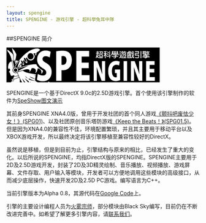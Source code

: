 ```yaml
---
layout: spengine
title: SPENGINE - 游戏引擎 - 超科學兔耳中隊
---
```


##SPENGINE 简介
                    
![SPENGINE](/images/spengine_s.png)
                    
SPENGINE是一个基于DirectX 9.0c的2.5D游戏引擎。首个使用该引擎制作的软件为[SpeShow图文演示](index.html)
                    
其前身SPENGINE XNA4.0版，曾用于开发社团的首个同人游戏[《颤抖吧废怯少女！》(SPG01)](http://blog.sprabbit.com/blog/2012/03/25/shake-magical-girls/)、以及社团原创音乐塔防游戏[《Keep the Beats！》(SPG01.5)](http://ss.sysu.edu.cn/~pml/se347/2011fall/game2011/DENGCHUJIAN/index.html)。但是因为XNA4.0的兼容性不佳，环境配置繁琐，并且其主要用于移动平台以及XBOX游戏开发，所以最终决定将该引擎移植至兼容性较好的DirectX。

虽然说是移植，但是到目前为止，引擎结构与原来的相比，已经发生了重大的变化。以后所说的SPENGINE，均指DirectX版的SPENGINE。SPENGINE主要用于2D及2.5D游戏开发，封装了2D及3D精灵绘制、音乐播放、视频播放、游戏屏幕、文件存取、用户输入等模块，开发者可以方便地调用这些模块的高级接口，从而减少底层操作，快速开发2D及2.5D PC游戏。编写语言为C++。
                    
当前引擎版本为Alpha 0.8，其源代码在[Google Code](https://code.google.com/p/spengine/)上。
                    
引擎的主要设计编程人员为[火雾宗师](http://weibo.com/kenjones/)，部分模块由Black Sky编写，目前仍在不断改进完善中。如希望了解更多引擎内容，请[联系我们](http://blog.sprabbit.com/about/)。


